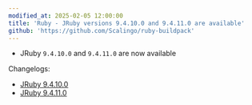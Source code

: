 ```yaml
---
modified_at: 2025-02-05 12:00:00
title: 'Ruby - JRuby versions 9.4.10.0 and 9.4.11.0 are available'
github: 'https://github.com/Scalingo/ruby-buildpack'
---
```


- JRuby `9.4.10.0` and `9.4.11.0` are now available

Changelogs:
- [JRuby 9.4.10.0](https://github.com/jruby/jruby/releases/tag/9.4.10.0)
- [JRuby 9.4.11.0](https://github.com/jruby/jruby/releases/tag/9.4.11.0)
